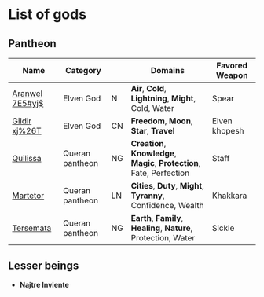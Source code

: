 # List of gods

## Pantheon

| Name                                                                    | Category        |     | Domains                                                                  | Favored Weapon |
| ----------------------------------------------------------------------- | --------------- | --- | ------------------------------------------------------------------------ | -------------- |
| [Aranwel <span class="tengwar-elf-font">7E5#yj$</span>](elven/#aranwel) | Elven God       | N   | **Air**, **Cold**, **Lightning**, **Might**, Cold, Water                 | Spear          |
| [Gildir <span class="tengwar-elf-font">xj%26T</span>](elven/#gildir)    | Elven God       | CN  | **Freedom**, **Moon**, **Star**, **Travel**                              | Elven khopesh  |
| [Quilissa](queran/#quilissa)                                            | Queran pantheon | NG  | **Creation**, **Knowledge**, **Magic**, **Protection**, Fate, Perfection | Staff          |
| [Martetor](queran/#martetor)                                            | Queran pantheon | LN  | **Cities**, **Duty**, **Might**, **Tyranny**, Confidence, Wealth         | Khakkara       |
| [Tersemata](queran/#tersemata)                                          | Queran pantheon | NG  | **Earth**, **Family**, **Healing**, **Nature**, Protection, Water        | Sickle         |

## Lesser beings

- **Najtre Inviente**
